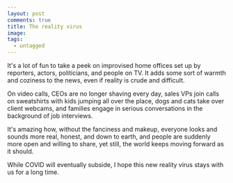 ```yaml
---
layout: post
comments: true
title: The reality virus
image:
tags:
  - untagged
---
```


It's a lot of fun to take a peek on improvised home offices set up by reporters, actors, politicians, and people on TV.  It adds some sort of warmth and coziness to the news, even if reality is crude and difficult.<!--more-->

On video calls, CEOs are no longer shaving every day, sales VPs join calls on sweatshirts with kids jumping all over the place, dogs and cats take over client webcams, and families engage in serious conversations in the background of job interviews.

It's amazing how, without the fanciness and makeup, everyone looks and sounds more real, honest, and down to earth, and people are suddenly more open and willing to share, yet still, the world keeps moving forward as it should.

While COVID will eventually subside, I hope this new reality virus stays with us for a long time.